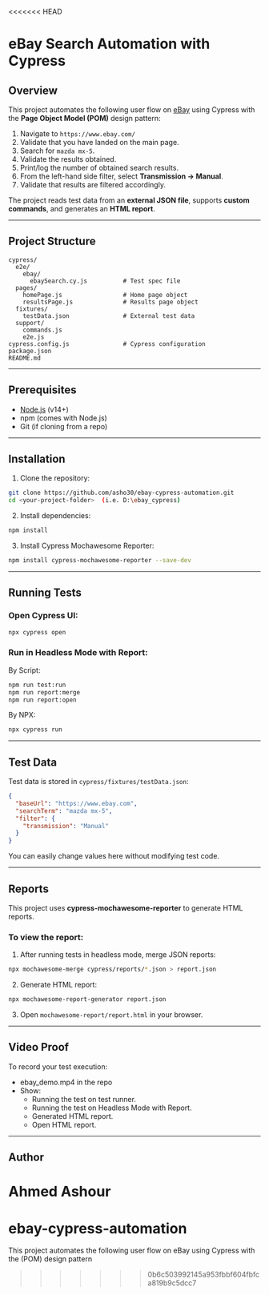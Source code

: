 <<<<<<< HEAD

# eBay Search Automation with Cypress

## Overview
This project automates the following user flow on [eBay](https://www.ebay.com) using Cypress with the **Page Object Model (POM)** design pattern:

1. Navigate to `https://www.ebay.com/`
2. Validate that you have landed on the main page.
3. Search for `mazda mx-5`.
4. Validate the results obtained.
5. Print/log the number of obtained search results.
6. From the left-hand side filter, select **Transmission → Manual**.
7. Validate that results are filtered accordingly.

The project reads test data from an **external JSON file**, supports **custom commands**, and generates an **HTML report**.

---

## Project Structure
```
cypress/
  e2e/
    ebay/
      ebaySearch.cy.js          # Test spec file
  pages/
    homePage.js                 # Home page object
    resultsPage.js              # Results page object
  fixtures/
    testData.json               # External test data
  support/
    commands.js
    e2e.js
cypress.config.js               # Cypress configuration
package.json
README.md
```

---

## Prerequisites
- [Node.js](https://nodejs.org/) (v14+)
- npm (comes with Node.js)
- Git (if cloning from a repo)

---

## Installation
1. Clone the repository:
```bash
git clone https://github.com/asho30/ebay-cypress-automation.git
cd <your-project-folder>  (i.e. D:\ebay_cypress)
```

2. Install dependencies:
```bash
npm install
```

3. Install Cypress Mochawesome Reporter:
```bash
npm install cypress-mochawesome-reporter --save-dev
```

---

## Running Tests

### Open Cypress UI:
```bash
npx cypress open
```

### Run in Headless Mode with Report:
By Script:
```bash
npm run test:run
npm run report:merge
npm run report:open
```
By NPX:
```bash
npx cypress run
```

---

## Test Data
Test data is stored in `cypress/fixtures/testData.json`:
```json
{
  "baseUrl": "https://www.ebay.com",
  "searchTerm": "mazda mx-5",
  "filter": {
    "transmission": "Manual"
  }
}
```

You can easily change values here without modifying test code.

---

## Reports
This project uses **cypress-mochawesome-reporter** to generate HTML reports.

### To view the report:
1. After running tests in headless mode, merge JSON reports:
```bash
npx mochawesome-merge cypress/reports/*.json > report.json
```
2. Generate HTML report:
```bash
npx mochawesome-report-generator report.json
```
3. Open `mochawesome-report/report.html` in your browser.

---

## Video Proof
To record your test execution:
- ebay_demo.mp4 in the repo
- Show:
  - Running the test on test runner.
  - Running the test on Headless Mode with Report.
  - Generated HTML report.
  - Open HTML report.

---

## Author
Ahmed Ashour
=======
# ebay-cypress-automation
This project automates the following user flow on eBay using Cypress with the (POM) design pattern
>>>>>>> 0b6c503992145a953fbbf604fbfca819b9c5dcc7
